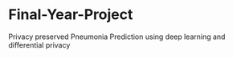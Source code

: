 # Final-Year-Project
Privacy preserved Pneumonia Prediction using deep learning and differential privacy
